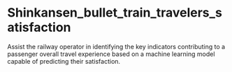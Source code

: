 # Shinkansen_bullet_train_travelers_satisfaction
Assist the railway operator in identifying the key indicators contributing to a passenger overall travel experience based on a machine learning model capable of predicting their satisfaction.
